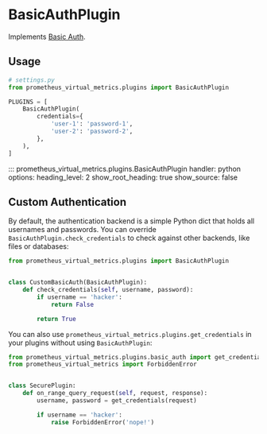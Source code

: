 # BasicAuthPlugin

Implements [Basic Auth](https://developer.mozilla.org/en-US/docs/Web/HTTP/Authentication).


## Usage

```python
# settings.py
from prometheus_virtual_metrics.plugins import BasicAuthPlugin

PLUGINS = [
    BasicAuthPlugin(
        credentials={
            'user-1': 'password-1',
            'user-2': 'password-2',
        },
    ),
]
```

::: prometheus_virtual_metrics.plugins.BasicAuthPlugin
    handler: python
    options:
      heading_level: 2
      show_root_heading: true
      show_source: false


## Custom Authentication

By default, the authentication backend is a simple Python dict that holds all
usernames and passwords. You can override `BasicAuthPlugin.check_credentials`
to check against other backends, like files or databases:

```python
from prometheus_virtual_metrics.plugins import BasicAuthPlugin


class CustomBasicAuth(BasicAuthPlugin):
    def check_credentials(self, username, password):
        if username == 'hacker':
            return False

        return True
```

You can also use `prometheus_virtual_metrics.plugins.get_credentials` in your
plugins without using `BasicAuthPlugin`:

```python
from prometheus_virtual_metrics.plugins.basic_auth import get_credentials
from prometheus_virtual_metrics import ForbiddenError


class SecurePlugin:
    def on_range_query_request(self, request, response):
        username, password = get_credentials(request)

        if username == 'hacker':
            raise ForbiddenError('nope!')
```
